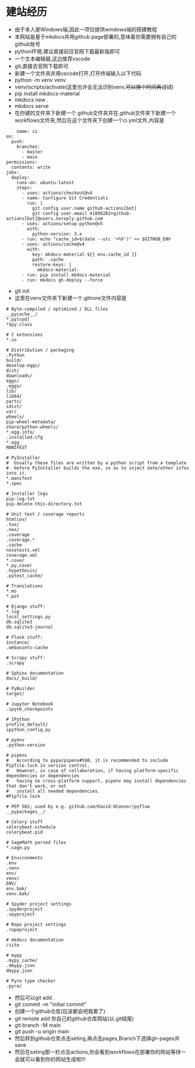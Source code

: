 # 建站经历
+ 由于本人是Windows端,因此一项仅提供windows端的搭建教程
+ 本网站是基于mkdocs并用github page部署的,意味着你需要拥有自己的github账号
+ python环境,建议直接前往官网下载最新版即可
+ 一个文本编辑器,这边推荐vscode
+ git,直接去官网下载即可
+ 新建一个文件夹并用vscode打开,打开终端输入以下代码
+ python -m venv venv 
+ venv/scripts/activate(这里也许会无法识别venv,~~可以换个时间再试试~~)
+ pip install mkdocs-material
+ mkdocs new .
+ mkdocs serve
+ 在你键的文件夹下新建一个.github文件夹并在.github文件夹下新建一个workflows文件夹,然后在这个文件夹下创建一个ci.yml文件,内容是
```
    name: ci
on:
  push:
    branches:
      - master
      - main
permissions:
  contents: write
jobs:
  deploy:
    runs-on: ubuntu-latest
    steps:
      - uses: actions/checkout@v4
      - name: Configure Git Credentials
        run: |
          git config user.name github-actions[bot]
          git config user.email 41898282+github-actions[bot]@users.noreply.github.com
      - uses: actions/setup-python@v5
        with:
          python-version: 3.x
      - run: echo "cache_id=$(date --utc '+%V')" >> $GITHUB_ENV
      - uses: actions/cache@v4
        with:
          key: mkdocs-material-${{ env.cache_id }}
          path: .cache
          restore-keys: |
            mkdocs-material-
      - run: pip install mkdocs-material
      - run: mkdocs gh-deploy --force
```
+ git init
+ 这里在venv文件夹下新建一个.gitnore文件内容是
```
# Byte-compiled / optimized / DLL files
__pycache__/
*.py[cod]
*$py.class

# C extensions
*.so

# Distribution / packaging
.Python
build/
develop-eggs/
dist/
downloads/
eggs/
.eggs/
lib/
lib64/
parts/
sdist/
var/
wheels/
pip-wheel-metadata/
share/python-wheels/
*.egg-info/
.installed.cfg
*.egg
MANIFEST

# PyInstaller
#  Usually these files are written by a python script from a template
#  before PyInstaller builds the exe, so as to inject date/other infos into it.
*.manifest
*.spec

# Installer logs
pip-log.txt
pip-delete-this-directory.txt

# Unit test / coverage reports
htmlcov/
.tox/
.nox/
.coverage
.coverage.*
.cache
nosetests.xml
coverage.xml
*.cover
*.py,cover
.hypothesis/
.pytest_cache/

# Translations
*.mo
*.pot

# Django stuff:
*.log
local_settings.py
db.sqlite3
db.sqlite3-journal

# Flask stuff:
instance/
.webassets-cache

# Scrapy stuff:
.scrapy

# Sphinx documentation
docs/_build/

# PyBuilder
target/

# Jupyter Notebook
.ipynb_checkpoints

# IPython
profile_default/
ipython_config.py

# pyenv
.python-version

# pipenv
#   According to pypa/pipenv#598, it is recommended to include Pipfile.lock in version control.
#   However, in case of collaboration, if having platform-specific dependencies or dependencies
#   having no cross-platform support, pipenv may install dependencies that don't work, or not
#   install all needed dependencies.
#Pipfile.lock

# PEP 582; used by e.g. github.com/David-OConnor/pyflow
__pypackages__/

# Celery stuff
celerybeat-schedule
celerybeat.pid

# SageMath parsed files
*.sage.py

# Environments
.env
.venv
env/
venv/
ENV/
env.bak/
venv.bak/

# Spyder project settings
.spyderproject
.spyproject

# Rope project settings
.ropeproject

# mkdocs documentation
/site

# mypy
.mypy_cache/
.dmypy.json
dmypy.json

# Pyre type checker
.pyre/
```
+ 然后可以git add .
+ git commit -m "initial commit"
+ 创建一个github仓库(应该都会吧我累了)
+ git remote add 你自己的github仓库网站(以.git结尾)
+ git branch -M main
+ git push -u origin main
+ 然后转到github仓库点击seting,再点击pages,Branch下选择gh-pages并save
+ 然后在seting那一栏点击actions,你会看到workflows在部署你的网站等待一会就可以看到你的网站生成啦!!!